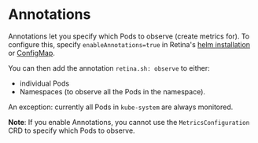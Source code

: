 # Annotations

Annotations let you specify which Pods to observe (create metrics for).
To configure this, specify `enableAnnotations=true` in Retina's [helm installation](../02-Installation/01-Setup.md) or [ConfigMap](../02-Installation/03-Config.md).

You can then add the annotation `retina.sh: observe` to either:

- individual Pods
- Namespaces (to observe all the Pods in the namespace).

An exception: currently all Pods in `kube-system` are always monitored.

**Note**: If you enable Annotations, you cannot use the `MetricsConfiguration` CRD to specify which Pods to observe.
